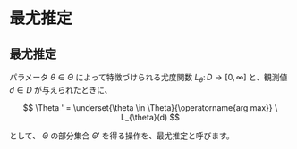 # 最尤推定

## 最尤推定
パラメータ $\theta \in \Theta$ によって特徴づけられる尤度関数 $L_{\theta} \colon D \rightarrow [0, \infty]$ と、観測値 $d \in D$ が与えられたときに、


$$
\Theta ' = \underset{\theta \in \Theta}{\operatorname{arg max}} \ L_{\theta}(d)
$$

として、 $\Theta$ の部分集合 $\Theta'$ を得る操作を、最尤推定と呼びます。

